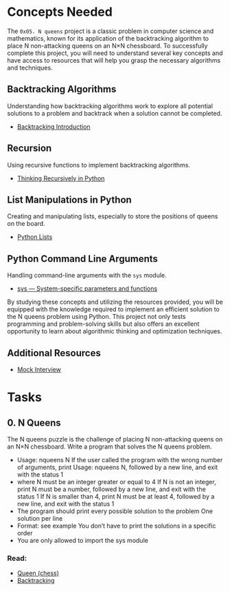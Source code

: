 # Concepts Needed
The ` 0x05. N queens ` project is a classic problem in computer science and mathematics, known for its application of the backtracking algorithm to place N non-attacking queens on an N×N chessboard. To successfully complete this project, you will need to understand several key concepts and have access to resources that will help you grasp the necessary algorithms and techniques.

## Backtracking Algorithms
Understanding how backtracking algorithms work to explore all potential solutions to a problem and backtrack when a solution cannot be completed.
- [Backtracking Introduction](https://www.geeksforgeeks.org/introduction-to-backtracking-2/)

## Recursion
Using recursive functions to implement backtracking algorithms.
- [Thinking Recursively in Python](https://realpython.com/python-thinking-recursively/)

## List Manipulations in Python
Creating and manipulating lists, especially to store the positions of queens on the board.
- [Python Lists](https://docs.python.org/3/tutorial/datastructures.html)

## Python Command Line Arguments
Handling command-line arguments with the ` sys ` module.
- [sys — System-specific parameters and functions](https://docs.python.org/3.3/library/sys.html#sys.argv)

By studying these concepts and utilizing the resources provided, you will be equipped with the knowledge required to implement an efficient solution to the N queens problem using Python. This project not only tests programming and problem-solving skills but also offers an excellent opportunity to learn about algorithmic thinking and optimization techniques.

## Additional Resources
- [Mock Interview](https://www.youtube.com/watch?v=GneS80iYa7I)

# Tasks
## 0. N Queens
The N queens puzzle is the challenge of placing N non-attacking queens on an N×N chessboard. Write a program that solves the N queens problem.

- Usage: nqueens N
If the user called the program with the wrong number of arguments, print Usage: nqueens N, followed by a new line, and exit with the status 1
- where N must be an integer greater or equal to 4
If N is not an integer, print N must be a number, followed by a new line, and exit with the status 1
If N is smaller than 4, print N must be at least 4, followed by a new line, and exit with the status 1
- The program should print every possible solution to the problem
One solution per line
- Format: see example
You don’t have to print the solutions in a specific order
- You are only allowed to import the sys module

### Read:
- [Queen (chess)](https://en.wikipedia.org/wiki/Queen_%28chess%29)
- [Backtracking](https://en.wikipedia.org/wiki/Backtracking)

